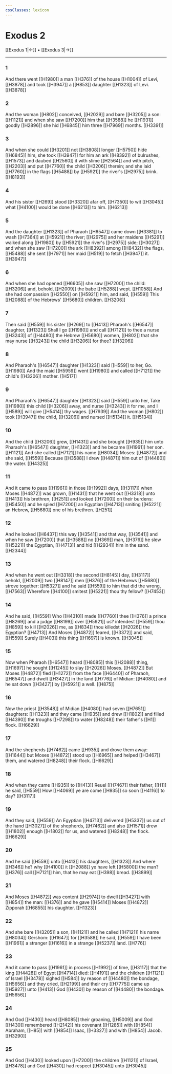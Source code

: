 ```yaml
---
cssClasses: lexicon
---
```

# Exodus 2

[[Exodus 1|←]] • [[Exodus 3|→]]

---

### 1
And there went [[H1980]] a man [[H376]] of the house [[H1004]] of Levi, [[H3878]] and took [[H3947]]  a [[H853]] daughter [[H1323]] of Levi. [[H3878]]

### 2
And the woman [[H802]] conceived, [[H2029]] and bare [[H3205]] a son: [[H1121]] and when she saw [[H7200]] him that [[H3588]] he [[H1931]] goodly [[H2896]] she hid [[H6845]] him three [[H7969]] months. [[H3391]]

### 3
And when she could [[H3201]] not [[H3808]] longer [[H5750]] hide [[H6845]] him, she took [[H3947]] for him an ark [[H8392]] of bulrushes, [[H1573]] and daubed [[H2560]] it with slime [[H2564]] and with pitch, [[H2203]] and put [[H7760]] the child [[H3206]] therein; and she laid [[H7760]] in the flags [[H5488]] by [[H5921]] the river's [[H2975]] brink. [[H8193]]

### 4
And his sister [[H269]] stood [[H3320]] afar off, [[H7350]] to wit [[H3045]] what [[H4100]] would be done [[H6213]] to him. [[H6213]]

### 5
And the daughter [[H1323]] of Pharaoh [[H6547]] came down [[H3381]] to wash [[H7364]] at [[H5921]] the river; [[H2975]] and her maidens [[H5291]] walked along [[H1980]] by [[H5921]] the river's [[H2975]] side; [[H3027]] and when she saw [[H7200]] the ark [[H8392]] among [[H8432]] the flags, [[H5488]] she sent [[H7971]] her maid [[H519]] to fetch [[H3947]] it. [[H3947]]

### 6
And when she had opened [[H6605]] she saw [[H7200]] the child: [[H3206]] and, behold, [[H2009]] the babe [[H5288]] wept. [[H1058]] And she had compassion [[H2550]] on [[H5921]] him, and said, [[H559]] This [[H2088]] of the Hebrews' [[H5680]] children. [[H3206]]

### 7
Then said [[H559]] his sister [[H269]] to [[H413]] Pharaoh's [[H6547]] daughter, [[H1323]] Shall I go [[H1980]] and call [[H7121]] to thee a nurse [[H3243]] of [[H4480]] the Hebrew [[H5680]] women, [[H802]] that she may nurse [[H3243]] the child [[H3206]] for thee? [[H3206]]

### 8
And Pharaoh's [[H6547]] daughter [[H1323]] said [[H559]] to her, Go. [[H1980]] And the maid [[H5959]] went [[H1980]] and called [[H7121]] the child's [[H3206]] mother. [[H517]]

### 9
And Pharaoh's [[H6547]] daughter [[H1323]] said [[H559]] unto her, Take [[H1980]] this child [[H3206]] away, and nurse [[H3243]] it for me, and I [[H589]] will give [[H5414]] thy wages. [[H7939]] And the woman [[H802]] took [[H3947]] the child, [[H3206]] and nursed [[H5134]] it. [[H5134]]

### 10
And the child [[H3206]] grew, [[H1431]] and she brought [[H935]] him unto Pharaoh's [[H6547]] daughter, [[H1323]] and he became [[H1961]] her son. [[H1121]] And she called [[H7121]] his name [[H8034]] Moses: [[H4872]] and she said, [[H559]] Because [[H3588]] I drew [[H4871]] him out of [[H4480]] the water. [[H4325]]

### 11
And it came to pass [[H1961]] in those [[H1992]] days, [[H3117]] when Moses [[H4872]] was grown, [[H1431]] that he went out [[H3318]] unto [[H413]] his brethren, [[H251]] and looked [[H7200]] on their burdens: [[H5450]] and he spied [[H7200]] an Egyptian [[H4713]] smiting [[H5221]] an Hebrew, [[H5680]] one of his brethren. [[H251]]

### 12
And he looked [[H6437]] this way [[H3541]] and that way, [[H3541]] and when he saw [[H7200]] that [[H3588]] no [[H369]] man, [[H376]] he slew [[H5221]] the Egyptian, [[H4713]] and hid [[H2934]] him in the sand. [[H2344]]

### 13
And when he went out [[H3318]] the second [[H8145]] day, [[H3117]] behold, [[H2009]] two [[H8147]] men [[H376]] of the Hebrews [[H5680]] strove together: [[H5327]] and he said [[H559]] to him that did the wrong, [[H7563]] Wherefore [[H4100]] smitest [[H5221]] thou thy fellow? [[H7453]]

### 14
And he said, [[H559]] Who [[H4310]] made [[H7760]] thee [[H376]] a prince [[H8269]] and a judge [[H8199]] over [[H5921]] us? intendest [[H559]] thou [[H859]] to kill [[H2026]] me, as [[H834]] thou killedst [[H2026]] the Egyptian? [[H4713]] And Moses [[H4872]] feared, [[H3372]] and said, [[H559]] Surely [[H403]] this thing [[H1697]] is known. [[H3045]]

### 15
Now when Pharaoh [[H6547]] heard [[H8085]] this [[H2088]] thing, [[H1697]] he sought [[H1245]] to slay [[H2026]] Moses. [[H4872]] But Moses [[H4872]] fled [[H1272]] from the face [[H6440]] of Pharaoh, [[H6547]] and dwelt [[H3427]] in the land [[H776]] of Midian: [[H4080]] and he sat down [[H3427]] by [[H5921]] a well. [[H875]]

### 16
Now the priest [[H3548]] of Midian [[H4080]] had seven [[H7651]] daughters: [[H1323]] and they came [[H935]] and drew [[H1802]] and filled [[H4390]] the troughs [[H7298]] to water [[H8248]] their father's [[H1]] flock. [[H6629]]

### 17
And the shepherds [[H7462]] came [[H935]] and drove them away: [[H1644]] but Moses [[H4872]] stood up [[H6965]] and helped [[H3467]] them, and watered [[H8248]] their flock. [[H6629]]

### 18
And when they came [[H935]] to [[H413]] Reuel [[H7467]] their father, [[H1]] he said, [[H559]] How [[H4069]] ye are come [[H935]] so soon [[H4116]] to day? [[H3117]]

### 19
And they said, [[H559]] An Egyptian [[H4713]] delivered [[H5337]] us out of the hand [[H3027]] of the shepherds, [[H7462]] and also [[H1571]] drew [[H1802]] enough [[H1802]] for us, and watered [[H8248]] the flock. [[H6629]]

### 20
And he said [[H559]] unto [[H413]] his daughters, [[H1323]] And where [[H346]] he? why [[H4100]] it [[H2088]] ye have left [[H5800]] the man? [[H376]] call [[H7121]] him, that he may eat [[H398]] bread. [[H3899]]

### 21
And Moses [[H4872]] was content [[H2974]] to dwell [[H3427]] with [[H854]] the man: [[H376]] and he gave [[H5414]] Moses [[H4872]] Zipporah [[H6855]] his daughter. [[H1323]]

### 22
And she bare [[H3205]] a son, [[H1121]] and he called [[H7121]] his name [[H8034]] Gershom: [[H1647]] for [[H3588]] he said, [[H559]] I have been [[H1961]] a stranger [[H1616]] in a strange [[H5237]] land. [[H776]]

### 23
And it came to pass [[H1961]] in process [[H1992]] of time, [[H3117]] that the king [[H4428]] of Egypt [[H4714]] died: [[H4191]] and the children [[H1121]] of Israel [[H3478]] sighed [[H584]] by reason of [[H4480]] the bondage, [[H5656]] and they cried, [[H2199]] and their cry [[H7775]] came up [[H5927]] unto [[H413]] God [[H430]] by reason of [[H4480]] the bondage. [[H5656]]

### 24
And God [[H430]] heard [[H8085]] their groaning, [[H5009]] and God [[H430]] remembered [[H2142]] his covenant [[H1285]] with [[H854]] Abraham, [[H85]] with [[H854]] Isaac, [[H3327]] and with [[H854]] Jacob. [[H3290]]

### 25
And God [[H430]] looked upon [[H7200]] the children [[H1121]] of Israel, [[H3478]] and God [[H430]] had respect [[H3045]] unto [[H3045]]